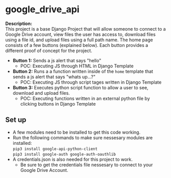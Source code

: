# google_drive_api
__Description:__  
This project is a base Django Project that will allow someone to connect to a Google Drive account, view files the user has access to, download files using a file id, and upload files using a full path name. The home page consists of a few buttons (explained below). Each button provides a different proof of concept for the project. 

* __Button 1:__ Sends a js alert that says "hello"
  * POC: Executing JS through HTML in Django Template
* __Button 2:__ Runs a a function written inside of the `home` template that sends a js alert that says "whats up...?"
  * POC: Executing JS through script tages written in Django Template
* __Button 3:__ Executes python script function to allow a user to see, download and upload files. 
  * POC: Executing functions written in an external python file by clicking buttons in Django Template

## Set up
* A few modules need to be installed to get this code working.
* Run the following commands to make sure nessesary modules are installed:  
`pip3 install google-api-python-client`   
`pip3 install google-auth google-auth-oauthlib`
* A credentials.json is also needed for this project to work.
  * Be sure to get the credentials file nessesary to connect to your Google Drive Account. 
